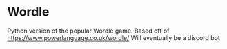 # Wordle
Python version of the popular Wordle game. Based off of https://www.powerlanguage.co.uk/wordle/
Will eventually be a discord bot
